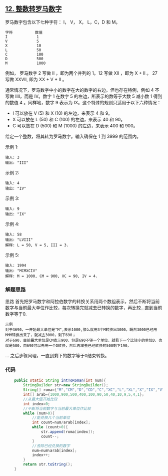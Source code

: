 ## [12. 整数转罗马数字](https://leetcode-cn.com/problems/integer-to-roman/)

罗马数字包含以下七种字符： I， V， X， L，C，D 和 M。

```
字符          数值
I             1
V             5
X             10
L             50
C             100
D             500
M             1000
```


例如， 罗马数字 2 写做 II ，即为两个并列的 1。12 写做 XII ，即为 X + II 。 27 写做  XXVII, 即为 XX + V + II 。

通常情况下，罗马数字中小的数字在大的数字的右边。但也存在特例，例如 4 不写做 IIII，而是 IV。数字 1 在数字 5 的左边，所表示的数等于大数 5 减小数 1 得到的数值 4 。同样地，数字 9 表示为 IX。这个特殊的规则只适用于以下六种情况：

- I 可以放在 V (5) 和 X (10) 的左边，来表示 4 和 9。
- X 可以放在 L (50) 和 C (100) 的左边，来表示 40 和 90。 
- C 可以放在 D (500) 和 M (1000) 的左边，来表示 400 和 900。

给定一个整数，将其转为罗马数字。输入确保在 1 到 3999 的范围内。

示例 1:

```
输入: 3
输出: "III"
```


示例 2:

```
输入: 4
输出: "IV"
```


示例 3:

```
输入: 9
输出: "IX"
```


示例 4:

```
输入: 58
输出: "LVIII"
解释: L = 50, V = 5, III = 3.
```


示例 5:

```
输入: 1994
输出: "MCMXCIV"
解释: M = 1000, CM = 900, XC = 90, IV = 4.
```



 ### 解题思路

思路
首先把罗马数字和阿拉伯数字的转换关系用两个数组表示，然后不断将当前数字与当前最大单位作比较，每次转换完就减去已转换的数字，再比较...直到当前数字等于0.

```
示例
对于3690，一开始最大单位是"M",表示1000,那么就用3个M转换出3000，既然3000已经用MMM转换出来了，就减去3000，剩下690；
对于690，目前最大单位是CM表示900，但是690不够一个单位，就看下一个比较小的单位D，也就是500，而690可以先用一个D转换，然后再减去已经转换的500剩下190，
```

...
之后步骤同理，一直到剩下的数字等于0结束转换。



### 代码

```java
	public static String intToRoman(int num){
        StringBuilder str=new StringBuilder();
        String[] roma={"M","CM","D","CD","C","XC","L","XL","X","IX","V","IV","I"};
        int[] arab={1000,900,500,400,100,90,50,40,10,9,5,4,1};
        //从最大值开始比较
        int index=0;
        //不断将当前数字与当前最大单位作比较
        while (num>0){
            //能兑换几个当前单位
            int count=num/arab[index];
            while (count>0){
                str.append(roma[index]);
                count--;
            }
            //去除已经兑换的数字
            num=num%arab[index];
            index++;
        }
        return str.toString();
    }
```

